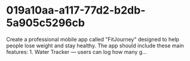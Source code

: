 # 019a10aa-a117-77d2-b2db-5a905c5296cb
Create a professional mobile app called "FitJourney" designed to help people lose weight and stay healthy. The app should include these main features:  1. Water Tracker — users can log how many g...
